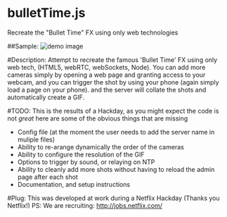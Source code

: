 # bulletTime.js
Recreate the "Bullet Time" FX using only web technologies

##Sample:
![demo image](https://raw.githubusercontent.com/tregoning/bulletTime.js/master/client/img/demo.gif)

#Description:
Attempt to recreate the famous 'Bullet Time' FX using only web tech, (HTML5, webRTC, webSockets, Node). You can add more cameras simply by opening a web page and granting access to your webcam, and you can trigger the shot by using your phone (again simply load a page on your phone). and the server will collate the shots and automatically create a GIF.

#TODO:
This is the results of a Hackday, as you might expect the code is not *great* here are some of the obvious things that are missing

* Config file (at the moment the user needs to add the server name in muliple files)
* Ability to re-arange dynamically the order of the cameras
* Ability to configure the resolution of the GIF
* Options to trigger by sound, or relaying on NTP
* Ability to cleanly add more shots without having to reload the admin page after each shot
* Documentation, and setup instructions

#Plug:
This was developed at work during a Netflix Hackday (Thanks you Netflix!) PS: We are recruiting: http://jobs.netflix.com/

